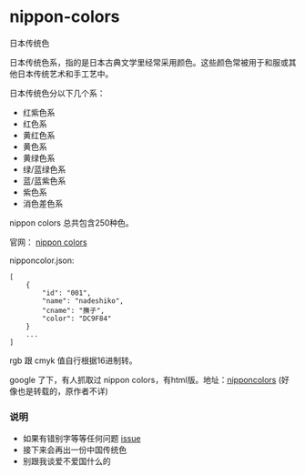nippon-colors
=============

日本传统色

日本传统色系，指的是日本古典文学里经常采用颜色。这些颜色常被用于和服或其他日本传统艺术和手工艺中。

日本传统色分以下几个系：

- 红紫色系
- 红色系
- 黄红色系
- 黄色系
- 黄绿色系
- 绿/蓝绿色系
- 蓝/蓝紫色系
- 紫色系
- 消色差色系

nippon colors 总共包含250种色。

官网： [nippon colors](http://nipponcolors.com/)

nipponcolor.json:

    [
        {
            "id": "001",
            "name": "nadeshiko",
            "cname": "撫子",
            "color": "DC9F84"
        }
        ...
    ]


rgb 跟 cmyk 值自行根据16进制转。

google 了下，有人抓取过 nippon colors，有html版。地址：[nipponcolors](http://aiir.in/archives/646.html) (好像也是转载的，原作者不详)


### 说明

- 如果有错别字等等任何问题 [issue](https://github.com/lcat/nippon-colors/issues/new)
- 接下来会再出一份中国传统色
- 别跟我谈爱不爱国什么的








